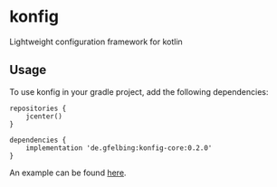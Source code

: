 # konfig

Lightweight configuration framework for kotlin

## Usage

To use konfig in your gradle project, add the following dependencies:

```
repositories {
    jcenter()
}

dependencies {
    implementation 'de.gfelbing:konfig-core:0.2.0'
}
```

An example can be found [here](projects/examples/src/main/kotlin/de/gfelbing/konfig/examples/hello/Main.kt).


